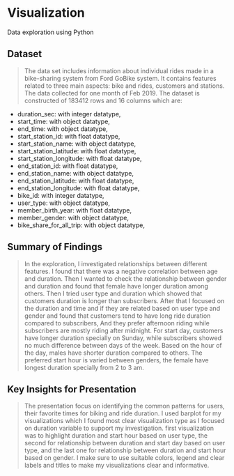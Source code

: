 # Visualization
Data exploration using Python  

## Dataset

> The data set includes information about individual rides made in a bike-sharing system from Ford GoBike system. It contains features related to three main aspects: bike and rides, customers and stations. The data collected for one month of Feb 2019.
> The dataset is constructed of 183412 rows and 16 columns which are: 

- duration_sec: with integer datatype,
- start_time: with object datatype, 
- end_time: with object datatype, 
- start_station_id: with float datatype, 
- start_station_name: with object datatype,
- start_station_latitude: with float datatype, 
- start_station_longitude: with float datatype, 
- end_station_id: with float datatype, 
- end_station_name: with object datatype, 
- end_station_latitude: with float datatype,
- end_station_longitude: with float datatype,
- bike_id: with integer datatype, 
- user_type: with object datatype,
- member_birth_year: with float datatype, 
- member_gender: with object datatype, 
- bike_share_for_all_trip: with object datatype, 


## Summary of Findings

> In the exploration, I investigated relationships between different features. I found that there was a negative correlation between age and duration. Then I wanted to check the relationship between gender and duration and found that female have longer duration among others. Then I tried user type and duration which showed that customers duration is longer than subscribers. After that I focused on the duration and time and if they are related based on user type and gender and found that customers tend to have long ride duration compared to subscribers, And they prefer afternoon riding while subscribers are mostly riding after midnight.
For start day, customers have longer duration specially on Sunday, while subscribers showed no much difference between days of the week.
Based on the hour of the day, males have shorter duration compared to others. The preferred start hour is varied between genders, the female have longest duration specially from 2 to 3 am.


## Key Insights for Presentation

> The presentation focus on identifying the common patterns for users, their favorite times for biking and ride duration. 
I used barplot for my visualizations which I found most clear visualization type as I focused on duration variable to support my investigation.
first visualization was to highlight duration and start hour based on user type, the second for relationship between duration and start day based on user type,
and the last one for relationship between duration and start hour based on gender. I make sure to use suitable colors, legend and clear labels and titles to make my visualizations clear and informative.
